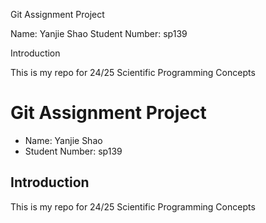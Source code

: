Git Assignment Project

Name: Yanjie Shao
Student Number: sp139

Introduction

This is my repo for 24/25 Scientific Programming Concepts

# Git Assignment Project

* Name: Yanjie Shao
* Student Number: sp139

## Introduction

This is my repo for 24/25 Scientific Programming Concepts
